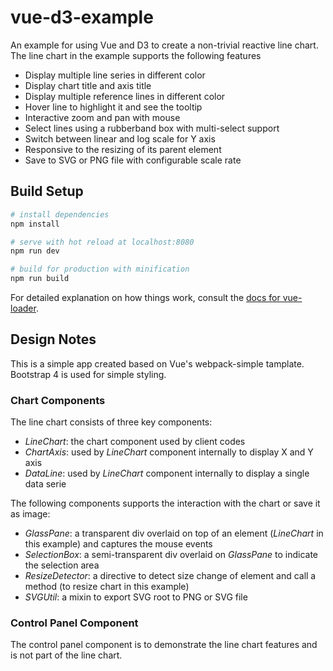 # vue-d3-example

An example for using Vue and D3 to create a non-trivial reactive line chart. The line chart in the example supports the following features

- Display multiple line series in different color
- Display chart title and axis title
- Display multiple reference lines in different color
- Hover line to highlight it and see the tooltip
- Interactive zoom and pan with mouse
- Select lines using a rubberband box with multi-select support
- Switch between linear and log scale for Y axis
- Responsive to the resizing of its parent element
- Save to SVG or PNG file with configurable scale rate

## Build Setup

``` bash
# install dependencies
npm install

# serve with hot reload at localhost:8080
npm run dev

# build for production with minification
npm run build
```

For detailed explanation on how things work, consult the [docs for vue-loader](http://vuejs.github.io/vue-loader).

## Design Notes

This is a simple app created based on Vue's webpack-simple tamplate. Bootstrap 4 is used for simple styling.

### Chart Components

The line chart consists of three key components:

- *LineChart*: the chart component used by client codes
- *ChartAxis*: used by *LineChart* component internally to display X and Y axis
- *DataLine*: used by *LineChart* component internally to display a single data serie

The following components supports the interaction with the chart or save it as image:

- *GlassPane*: a transparent div overlaid on top of an element (*LineChart* in this example) and captures the mouse events
- *SelectionBox*: a semi-transparent div overlaid on *GlassPane* to indicate the selection area
- *ResizeDetector*: a directive to detect size change of element and call a method (to resize chart in this example)
- *SVGUtil*: a mixin to export SVG root to PNG or SVG file

### Control Panel Component

The control panel component is to demonstrate the line chart features and is not part of the line chart.  

